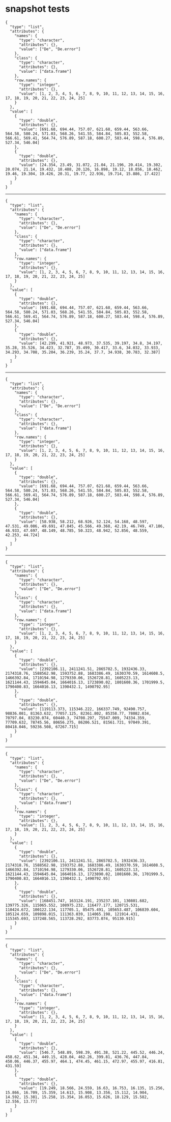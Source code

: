 # snapshot tests

    {
      "type": "list",
      "attributes": {
        "names": {
          "type": "character",
          "attributes": {},
          "value": ["De", "De.error"]
        },
        "class": {
          "type": "character",
          "attributes": {},
          "value": ["data.frame"]
        },
        "row.names": {
          "type": "integer",
          "attributes": {},
          "value": [1, 2, 3, 4, 5, 6, 7, 8, 9, 10, 11, 12, 13, 14, 15, 16, 17, 18, 19, 20, 21, 22, 23, 24, 25]
        }
      },
      "value": [
        {
          "type": "double",
          "attributes": {},
          "value": [691.68, 694.44, 757.07, 621.68, 659.44, 563.66, 564.58, 580.24, 571.03, 568.26, 541.55, 584.84, 505.83, 552.58, 566.61, 569.41, 564.74, 576.89, 587.18, 600.27, 583.44, 598.4, 576.89, 527.34, 546.04]
        },
        {
          "type": "double",
          "attributes": {},
          "value": [24.354, 23.49, 31.072, 21.04, 21.196, 20.414, 19.302, 20.074, 21.14, 19.432, 18.488, 20.126, 16.898, 19.12, 18.856, 18.462, 19.46, 19.304, 19.426, 20.31, 19.77, 22.936, 19.714, 15.886, 17.422]
        }
      ]
    }

---

    {
      "type": "list",
      "attributes": {
        "names": {
          "type": "character",
          "attributes": {},
          "value": ["De", "De.error"]
        },
        "class": {
          "type": "character",
          "attributes": {},
          "value": ["data.frame"]
        },
        "row.names": {
          "type": "integer",
          "attributes": {},
          "value": [1, 2, 3, 4, 5, 6, 7, 8, 9, 10, 11, 12, 13, 14, 15, 16, 17, 18, 19, 20, 21, 22, 23, 24, 25]
        }
      },
      "value": [
        {
          "type": "double",
          "attributes": {},
          "value": [691.68, 694.44, 757.07, 621.68, 659.44, 563.66, 564.58, 580.24, 571.03, 568.26, 541.55, 584.84, 505.83, 552.58, 566.61, 569.41, 564.74, 576.89, 587.18, 600.27, 583.44, 598.4, 576.89, 527.34, 546.04]
        },
        {
          "type": "double",
          "attributes": {},
          "value": [42.299, 41.921, 48.973, 37.535, 39.197, 34.8, 34.197, 35.28, 35.526, 34.423, 32.787, 35.499, 30.417, 33.6, 34.032, 33.933, 34.293, 34.708, 35.204, 36.239, 35.24, 37.7, 34.938, 30.783, 32.387]
        }
      ]
    }

---

    {
      "type": "list",
      "attributes": {
        "names": {
          "type": "character",
          "attributes": {},
          "value": ["De", "De.error"]
        },
        "class": {
          "type": "character",
          "attributes": {},
          "value": ["data.frame"]
        },
        "row.names": {
          "type": "integer",
          "attributes": {},
          "value": [1, 2, 3, 4, 5, 6, 7, 8, 9, 10, 11, 12, 13, 14, 15, 16, 17, 18, 19, 20, 21, 22, 23, 24, 25]
        }
      },
      "value": [
        {
          "type": "double",
          "attributes": {},
          "value": [691.68, 694.44, 757.07, 621.68, 659.44, 563.66, 564.58, 580.24, 571.03, 568.26, 541.55, 584.84, 505.83, 552.58, 566.61, 569.41, 564.74, 576.89, 587.18, 600.27, 583.44, 598.4, 576.89, 527.34, 546.04]
        },
        {
          "type": "double",
          "attributes": {},
          "value": [58.938, 58.212, 68.926, 52.124, 54.168, 48.597, 47.531, 49.086, 49.691, 47.845, 45.566, 49.368, 42.19, 46.749, 47.186, 46.933, 47.697, 48.149, 48.785, 50.323, 48.942, 52.856, 48.559, 42.253, 44.724]
        }
      ]
    }

---

    {
      "type": "list",
      "attributes": {
        "names": {
          "type": "character",
          "attributes": {},
          "value": ["De", "De.error"]
        },
        "class": {
          "type": "character",
          "attributes": {},
          "value": ["data.frame"]
        },
        "row.names": {
          "type": "integer",
          "attributes": {},
          "value": [1, 2, 3, 4, 5, 6, 7, 8, 9, 10, 11, 12, 13, 14, 15, 16, 17, 18, 19, 20, 21, 22, 23, 24, 25]
        }
      },
      "value": [
        {
          "type": "double",
          "attributes": {},
          "value": [2392106.11, 2411241.51, 2865782.5, 1932436.33, 2174318.76, 1588562.98, 1593752.88, 1683386.49, 1630370.59, 1614608.5, 1466392.84, 1710194.98, 1279330.06, 1526728.81, 1605223.13, 1621144.43, 1594645.04, 1664016.13, 1723890.02, 1801608.36, 1701999.5, 1790400.83, 1664016.13, 1390432.1, 1490792.95]
        },
        {
          "type": "double",
          "attributes": {},
          "value": [119113.373, 115346.222, 166337.749, 92490.757, 98836.081, 81363.632, 77057.125, 82361.802, 85358.77, 78082.034, 70797.04, 83230.074, 60440.3, 74708.297, 75547.009, 74334.359, 77709.632, 78745.56, 80656.275, 86206.521, 81561.721, 97049.391, 80418.046, 59236.508, 67267.715]
        }
      ]
    }

---

    {
      "type": "list",
      "attributes": {
        "names": {
          "type": "character",
          "attributes": {},
          "value": ["De", "De.error"]
        },
        "class": {
          "type": "character",
          "attributes": {},
          "value": ["data.frame"]
        },
        "row.names": {
          "type": "integer",
          "attributes": {},
          "value": [1, 2, 3, 4, 5, 6, 7, 8, 9, 10, 11, 12, 13, 14, 15, 16, 17, 18, 19, 20, 21, 22, 23, 24, 25]
        }
      },
      "value": [
        {
          "type": "double",
          "attributes": {},
          "value": [2392106.11, 2411241.51, 2865782.5, 1932436.33, 2174318.76, 1588562.98, 1593752.88, 1683386.49, 1630370.59, 1614608.5, 1466392.84, 1710194.98, 1279330.06, 1526728.81, 1605223.13, 1621144.43, 1594645.04, 1664016.13, 1723890.02, 1801608.36, 1701999.5, 1790400.83, 1664016.13, 1390432.1, 1490792.95]
        },
        {
          "type": "double",
          "attributes": {},
          "value": [168451.747, 163124.191, 235237.101, 130801.682, 139775.326, 115065.552, 108975.232, 116477.177, 120715.531, 110424.672, 100122.134, 117705.1, 85475.491, 105653.487, 106839.604, 105124.659, 109898.015, 111363.039, 114065.198, 121914.431, 115345.693, 137248.565, 113728.292, 83773.074, 95130.915]
        }
      ]
    }

---

    {
      "type": "list",
      "attributes": {
        "names": {
          "type": "character",
          "attributes": {},
          "value": ["De", "De.error"]
        },
        "class": {
          "type": "character",
          "attributes": {},
          "value": ["data.frame"]
        },
        "row.names": {
          "type": "integer",
          "attributes": {},
          "value": [1, 2, 3, 4, 5, 6, 7, 8, 9, 10, 11, 12, 13, 14, 15, 16, 17, 18, 19, 20, 21, 22, 23, 24, 25]
        }
      },
      "value": [
        {
          "type": "double",
          "attributes": {},
          "value": [546.7, 548.89, 598.39, 491.38, 521.22, 445.52, 446.24, 458.62, 451.34, 449.15, 428.04, 462.26, 399.81, 436.76, 447.84, 450.06, 446.37, 455.97, 464.1, 474.45, 461.15, 472.97, 455.97, 416.81, 431.59]
        },
        {
          "type": "double",
          "attributes": {},
          "value": [19.249, 18.566, 24.559, 16.63, 16.753, 16.135, 15.256, 15.866, 16.709, 15.359, 14.613, 15.908, 13.356, 15.112, 14.904, 14.592, 15.381, 15.258, 15.354, 16.053, 15.626, 18.129, 15.582, 12.556, 13.77]
        }
      ]
    }

